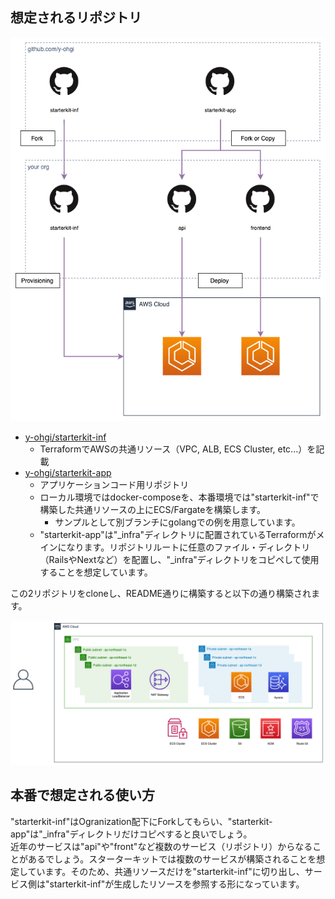 ## 想定されるリポジトリ
![repository](imgs/struct_repository.png)

- [y-ohgi/starterkit-inf](https://github.com/y-ohgi/starterkit-inf)
    - TerraformでAWSの共通リソース（VPC, ALB, ECS Cluster, etc...）を記載
- [y-ohgi/starterkit-app](https://github.com/y-ohgi/starterkit-app)
    - アプリケーションコード用リポジトリ
    - ローカル環境ではdocker-composeを、本番環境では"starterkit-inf"で構築した共通リソースの上にECS/Fargateを構築します。
        - サンプルとして別ブランチにgolangでの例を用意しています。
    - "starterkit-app"は"_infra"ディレクトリに配置されているTerraformがメインになります。リポジトリルートに任意のファイル・ディレクトリ（RailsやNextなど）を配置し、"_infra"ディレクトリをコピペして使用することを想定しています。

この2リポジトリをcloneし、README通りに構築すると以下の通り構築されます。

![struct_architecture.png](imgs/struct_architecture.png)

## 本番で想定される使い方
"starterkit-inf"はOgranization配下にForkしてもらい、"starterkit-app"は"_infra"ディレクトリだけコピペすると良いでしょう。  
近年のサービスは"api"や"front"など複数のサービス（リポジトリ）からなることがあるでしょう。スターターキットでは複数のサービスが構築されることを想定しています。そのため、共通リソースだけを"starterkit-inf"に切り出し、サービス側は"starterkit-inf"が生成したリソースを参照する形になっています。
